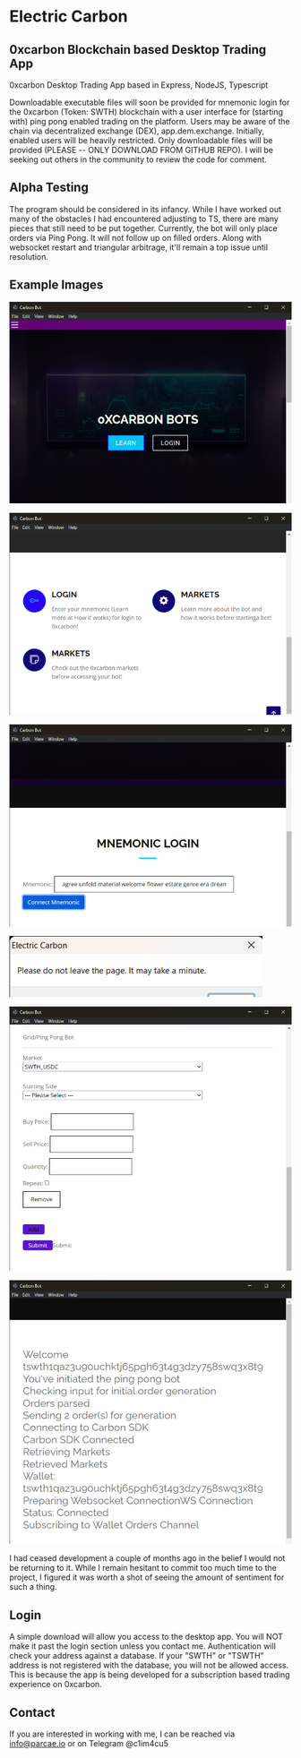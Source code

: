 # Electric Carbon

## 0xcarbon Blockchain based Desktop Trading App
0xcarbon Desktop Trading App based in Express, NodeJS, Typescript

Downloadable executable files will soon be provided for mnemonic login for the 0xcarbon (Token: SWTH) blockchain with a user interface for (starting with) ping pong enabled trading on the platform. Users may be aware of the chain via decentralized exchange (DEX), app.dem.exchange. Initially, enabled users will be heavily restricted. Only downloadable files will be provided (PLEASE -- ONLY DOWNLOAD FROM GITHUB REPO). I will be seeking out others in the community to review the code for comment.

## Alpha Testing
The program should be considered in its infancy. While I have worked out many of the obstacles I had encountered adjusting to TS, there are many pieces that still need to be put together. Currently, the bot will only place orders via Ping Pong. It will not follow up on filled orders. Along with websocket restart and triangular arbitrage, it'll remain a top issue until resolution.

## Example Images

![alt text](https://github.com/c1im4cu5/0xcarbon_Desktop_Trading_App/blob/main/img/Carbon%20Bot%2001.png)

![alt text](https://github.com/c1im4cu5/0xcarbon_Desktop_Trading_App/blob/main/img/Carbon%20Bot%2002.png)

![alt text](https://github.com/c1im4cu5/0xcarbon_Desktop_Trading_App/blob/main/img/Carbon%20Bot%2004.png)

![alt text](https://github.com/c1im4cu5/0xcarbon_Desktop_Trading_App/blob/main/img/Carbon%20Bot%2005.png)

![alt text](https://github.com/c1im4cu5/0xcarbon_Desktop_Trading_App/blob/main/img/Carbon%20Bot%2008.png)

![alt text](https://github.com/c1im4cu5/0xcarbon_Desktop_Trading_App/blob/main/img/Carbon%20Bot%2010.png)

I had ceased development a couple of months ago in the belief I would not be returning to it. While I remain hesitant to commit too much time to the project, I figured it was worth a shot of seeing the amount of sentiment for such a thing.

## Login
A simple download will allow you access to the desktop app. You will NOT make it past the login section unless you contact me. Authentication will check your address against a database. If your "SWTH" or "TSWTH" address is not registered with the database, you will not be allowed access. This is because the app is being developed for a subscription based trading experience on 0xcarbon.

## Contact
If you are interested in working with me, I can be reached via info@parcae.io or on Telegram @c1im4cu5
